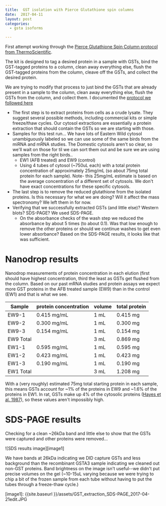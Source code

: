 ```yaml
---
title:  GST isolation with Pierce Glutathione spin columns
date:  2017-04-11
layout: post
categories:
  - gsta isoforms

---
```

First attempt working through the [Pierce Glutathione Spin Column protocol from ThermoScientific][1].

The kit is designed to tag a desired protein in a sample with GSTs, bind the GST-tagged proteins to a column, clean away everything else, flush the GST-tagged proteins from the column, cleave off the GSTs, and collect the desired protein.

We are trying to modify that process to just bind the GSTs that are already present in a sample to the column, clean away everything else, flush the GSTs from the column, and collect them. I documented the [protocol we followed here][2]

  * The first step is to extract proteins from cells as a crude lysate. They suggest several possible methods, including commercial kits or simple freeze/thaw cycles. Our cytosol extractions are essentially a protein extraction that should contain the GSTs so we are starting with those.
  * Samples for this test run... We have lots of Eastern Wild cytosol unambiguously labeled so we can use some of the same birds from the miRNA and mRNA studies. The Domestic cytosols aren't so clear, so we'll wait on those for til we can sort them out and be sure we are using samples from the right birds..
    * EW1 (AFB treated) and EW9 (control)
    * Using 4 tubes of cytosol (~750uL each) with a total protein concentration of approximately 25mg/mL (so about 75mg total protein for each sample). Note- this 25mg/mL estimate is based on the average concentration of a different set of cytosols. We don't have exact concentrations for these specific cytosols.
  * The last step is to remove the reduced glutathione from the isolated proteins. Is this necessary for what we are doing? Will it affect the mass spectronomy? We left them in for now.
  * Verifying that we successfully extracted GSTs (and little else)? Western blots? SDS-PAGE? We used SDS-PAGE.
    * On the absorbance checks of the wash step we reduced the absorbance by about 5 times (to about 0.1). Was that low enough to remove the other proteins or should we continue washes to get even lower absorbance? Based on the SDS-PAGE results, it looks like that was sufficient.

# Nanodrop results

Nanodrop measurements of protein concentration in each elution (first should have highest concentration, third the least as GSTs get flushed from the column. Based on our past mRNA studies and protein assays we expect more GST proteins in the AFB treated sample (EW9) than in the control (EW1) and that is what we see.

| Sample | protein concentration | volume | total protein |
| --- | --- | --- | --- |
| EW9-1 | 0.415 mg/mL | 1 mL | 0.415 mg |
| EW9-2 | 0.300 mg/mL | 1 mL | 0.300 mg |
| EW9-3 | 0.154 mg/mL | 1 mL | 0.154 mg |
| EW9 Total | | 3 mL | 0.869 mg |
| EW1-1 | 0.595 mg/mL | 1 mL | 0.595 mg |
| EW1-2 | 0.423 mg/mL | 1 mL | 0.423 mg |
| EW1-3 | 0.190 mg/mL | 1 mL | 0.190 mg |
| EW1 Total | | 3 mL | 1.208 mg |

With a (very roughly) estimated 75mg total starting protein in each sample, this means GSTs account for ~1% of the proteins in EW9 and ~1.6% of the proteins in EW1. In rat, GSTs make up 4% of the cytosolic proteins ([Hayes et al. 1987][3]), so these values aren't impossibly high.

# SDS-PAGE results

Checking for a clean ~26kDa band and little else to show that the GSTs were captured and other proteins were removed...

![SDS results image][image1]

We have bands at 26kDa indicating we DID capture GSTs and less background than the recombinant GSTA3 sample indicating we cleaned out non-GST proteins. Band brightness on the image isn't useful--we didn't put precise volumes on the gel (~10-15uL varying because we were trying to chip a bit of the frozen sample from each tube without having to put the tubes through a freeze-thaw cycle.)

[1]: https://drive.google.com/file/d/0B0DnkQIRAeIINWhaXzIzN2hkTFE/view?usp=sharing
[2]: https://drive.google.com/open?id=1G8fhYLR94R9xw4rQQ-DeS5o0aTYLqgB8tXIOPKq6_vs
[3]: http://www.biochemsoctrans.org/content/ppbiost/15/4/721.full.pdf
[image1]: {{site.baseurl }}/assets/GST_extraction_SDS-PAGE_2017-04-21edit.JPG
